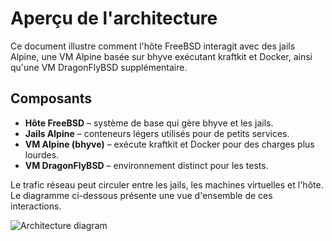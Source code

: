 # Aperçu de l'architecture

Ce document illustre comment l'hôte FreeBSD interagit avec des jails Alpine, une VM Alpine basée sur bhyve exécutant kraftkit et Docker, ainsi qu'une VM DragonFlyBSD supplémentaire.

## Composants

- **Hôte FreeBSD** – système de base qui gère bhyve et les jails.
- **Jails Alpine** – conteneurs légers utilisés pour de petits services.
- **VM Alpine (bhyve)** – exécute kraftkit et Docker pour des charges plus lourdes.
- **VM DragonFlyBSD** – environnement distinct pour les tests.

Le trafic réseau peut circuler entre les jails, les machines virtuelles et l'hôte. Le diagramme ci-dessous présente une vue d'ensemble de ces interactions.

![Architecture diagram](architecture.svg)
